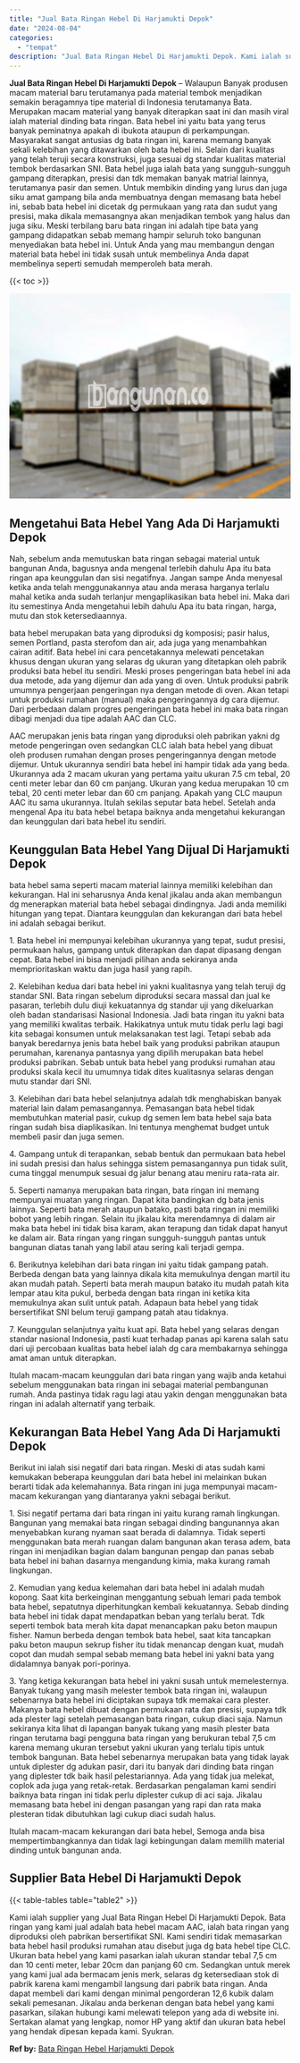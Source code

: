 ```yaml
---
title: "Jual Bata Ringan Hebel Di Harjamukti Depok"
date: "2024-08-04"
categories: 
  - "tempat"
description: "Jual Bata Ringan Hebel Di Harjamukti Depok. Kami ialah supplier yang Jual Bata Ringan Hebel Di Harjamukti Depok. Bata ringan yang kami jual adalah bata hebel..."
---
```


**Jual Bata Ringan Hebel Di Harjamukti Depok** – Walaupun Banyak produsen macam material baru terutamanya pada material tembok menjadikan semakin beragamnya tipe material di Indonesia terutamanya Bata. Merupakan macam material yang banyak diterapkan saat ini dan masih viral ialah material dinding bata ringan. Bata hebel ini yaitu bata yang terus banyak peminatnya apakah di ibukota ataupun di perkampungan. Masyarakat sangat antusias dg bata ringan ini, karena memang banyak sekali kelebihan yang ditawarkan oleh bata hebel ini. Selain dari kualitas yang telah teruji secara konstruksi, juga sesuai dg standar kualitas material tembok berdasarkan SNI. Bata hebel juga ialah bata yang sungguh-sungguh gampang diterapkan, presisi dan tdk memakan banyak matrial lainnya, terutamanya pasir dan semen. Untuk membikin dinding yang lurus dan juga siku amat gampang bila anda membuatnya dengan memasang bata hebel ini, sebab bata hebel ini dicetak dg permukaan yang rata dan sudut yang presisi, maka dikala memasangnya akan menjadikan tembok yang halus dan juga siku. Meski terbilang baru bata ringan ini adalah tipe bata yang gampang didapatkan sebab memang hampir seluruh toko bangunan menyediakan bata hebel ini. Untuk Anda yang mau membangun dengan material bata hebel ini tidak susah untuk membelinya Anda dapat membelinya seperti semudah memperoleh bata merah.

{{< toc >}}

![Jual Bata Ringan Hebel Di Harjamukti Depok](/images/jual-hebel-murah-26.png)

## Mengetahui Bata Hebel Yang Ada Di Harjamukti Depok

Nah, sebelum anda memutuskan bata ringan sebagai material untuk bangunan Anda, bagusnya anda mengenal terlebih dahulu Apa itu bata ringan apa keunggulan dan sisi negatifnya. Jangan sampe Anda menyesal ketika anda telah menggunakannya atau anda merasa harganya terlalu mahal ketika anda sudah terlanjur mengaplikasikan bata hebel ini. Maka dari itu semestinya Anda mengetahui lebih dahulu Apa itu bata ringan, harga, mutu dan stok ketersediaannya.

bata hebel merupakan bata yang diproduksi dg komposisi; pasir halus, semen Portland, pasta sterofom dan air, ada juga yang menambahkan cairan aditif. Bata hebel ini cara pencetakannya melewati pencetakan khusus dengan ukuran yang selaras dg ukuran yang ditetapkan oleh pabrik produksi bata hebel itu sendiri. Meski proses pengeringan bata hebel ini ada dua metode, ada yang dijemur dan ada yang di oven. Untuk produksi pabrik umumnya pengerjaan pengeringan nya dengan metode di oven. Akan tetapi untuk produksi rumahan (manual) maka pengeringannya dg cara dijemur. Dari perbedaan dalam progres pengeringan bata hebel ini maka bata ringan dibagi menjadi dua tipe adalah AAC dan CLC.

AAC merupakan jenis bata ringan yang diproduksi oleh pabrikan yakni dg metode pengeringan oven sedangkan CLC ialah bata hebel yang dibuat oleh produsen rumahan dengan proses pengeringannya dengan metode dijemur. Untuk ukurannya sendiri bata hebel ini hampir tidak ada yang beda. Ukurannya ada 2 macam ukuran yang pertama yaitu ukuran 7.5 cm tebal, 20 centi meter lebar dan 60 cm panjang. Ukuran yang kedua merupakan 10 cm tebal, 20 centi meter lebar dan 60 cm panjang. Apakah yang CLC maupun AAC itu sama ukurannya. Itulah sekilas seputar bata hebel. Setelah anda mengenal Apa itu bata hebel betapa baiknya anda mengetahui kekurangan dan keunggulan dari bata hebel itu sendiri.

## Keunggulan Bata Hebel Yang Dijual Di Harjamukti Depok

bata hebel sama seperti macam material lainnya memiliki kelebihan dan kekurangan. Hal ini seharusnya Anda kenal jikalau anda akan membangun dg menerapkan material bata hebel sebagai dindingnya. Jadi anda memiliki hitungan yang tepat. Diantara keunggulan dan kekurangan dari bata hebel ini adalah sebagai berikut.

1\. Bata hebel ini mempunyai kelebihan ukurannya yang tepat, sudut presisi, permukaan halus, gampang untuk diterapkan dan dapat dipasang dengan cepat. Bata hebel ini bisa menjadi pilihan anda sekiranya anda memprioritaskan waktu dan juga hasil yang rapih.

2\. Kelebihan kedua dari bata hebel ini yakni kualitasnya yang telah teruji dg standar SNI. Bata ringan sebelum diproduksi secara massal dan jual ke pasaran, terlebih dulu diuji kekuatannya dg standar uji yang dikeluarkan oleh badan standarisasi Nasional Indonesia. Jadi bata ringan itu yakni bata yang memiliki kwalitas terbaik. Hakikatnya untuk mutu tidak perlu lagi bagi kita sebagai konsumen untuk melaksanakan test lagi. Tetapi sebab ada banyak beredarnya jenis bata hebel baik yang produksi pabrikan ataupun perumahan, karenanya pantasnya yang dipilih merupakan bata hebel produksi pabrikan. Sebab untuk bata hebel yang produksi rumahan atau produksi skala kecil itu umumnya tidak dites kualitasnya selaras dengan mutu standar dari SNI.

3\. Kelebihan dari bata hebel selanjutnya adalah tdk menghabiskan banyak material lain dalam pemasangannya. Pemasangan bata hebel tidak membutuhkan material pasir, cukup dg semen lem bata hebel saja bata ringan sudah bisa diaplikasikan. Ini tentunya menghemat budget untuk membeli pasir dan juga semen.

4\. Gampang untuk di terapankan, sebab bentuk dan permukaan bata hebel ini sudah presisi dan halus sehingga sistem pemasangannya pun tidak sulit, cuma tinggal menumpuk sesuai dg jalur benang atau meniru rata-rata air.

5\. Seperti namanya merupakan bata ringan, bata ringan ini memang mempunyai muatan yang ringan. Dapat kita bandingkan dg bata jenis lainnya. Seperti bata merah ataupun batako, pasti bata ringan ini memiliki bobot yang lebih ringan. Selain itu jikalau kita merendamnya di dalam air maka bata hebel ini tidak bisa karam, akan terapung dan tidak dapat hanyut ke dalam air. Bata ringan yang ringan sungguh-sungguh pantas untuk bangunan diatas tanah yang labil atau sering kali terjadi gempa.

6\. Berikutnya kelebihan dari bata ringan ini yaitu tidak gampang patah. Berbeda dengan bata yang lainnya dikala kita memukulnya dengan martil itu akan mudah patah. Seperti bata merah maupun batako itu mudah patah kita lempar atau kita pukul, berbeda dengan bata ringan ini ketika kita memukulnya akan sulit untuk patah. Adapaun bata hebel yang tidak bersertifikat SNI belum teruji gampang patah atau tidaknya.

7\. Keunggulan selanjutnya yaitu kuat api. Bata hebel yang selaras dengan standar nasional Indonesia, pasti kuat terhadap panas api karena salah satu dari uji percobaan kualitas bata hebel ialah dg cara membakarnya sehingga amat aman untuk diterapkan.

Itulah macam-macam keunggulan dari bata ringan yang wajib anda ketahui sebelum menggunakan bata ringan ini sebagai material pembangunan rumah. Anda pastinya tidak ragu lagi atau yakin dengan menggunakan bata ringan ini adalah alternatif yang terbaik.

## Kekurangan Bata Hebel Yang Ada Di Harjamukti Depok

Berikut ini ialah sisi negatif dari bata ringan. Meski di atas sudah kami kemukakan beberapa keunggulan dari bata hebel ini melainkan bukan berarti tidak ada kelemahannya. Bata ringan ini juga mempunyai macam-macam kekurangan yang diantaranya yakni sebagai berikut.

1\. Sisi negatif pertama dari bata ringan ini yaitu kurang ramah lingkungan. Bangunan yang memakai bata ringan sebagai dinding bangunannya akan menyebabkan kurang nyaman saat berada di dalamnya. Tidak seperti menggunakan bata merah ruangan dalam bangunan akan terasa adem, bata ringan ini menjadikan bagian dalam bangunan pengap dan panas sebab bata hebel ini bahan dasarnya mengandung kimia, maka kurang ramah lingkungan.

2\. Kemudian yang kedua kelemahan dari bata hebel ini adalah mudah kopong. Saat kita berkeinginan menggantung sebuah lemari pada tembok bata hebel, sepatutnya diperhitungkan kembali kekuatannya. Sebab dinding bata hebel ini tidak dapat mendapatkan beban yang terlalu berat. Tdk seperti tembok bata merah kita dapat menancapkan paku beton maupun fisher. Namun berbeda dengan tembok bata hebel, saat kita tancapkan paku beton maupun sekrup fisher itu tidak menancap dengan kuat, mudah copot dan mudah sempal sebab memang bata hebel ini yakni bata yang didalamnya banyak pori-porinya.

3\. Yang ketiga kekurangan bata hebel ini yakni susah untuk memelesternya. Banyak tukang yang masih melester tembok bata ringan ini, walaupun sebenarnya bata hebel ini diciptakan supaya tdk memakai cara plester. Makanya bata hebel dibuat dengan permukaan rata dan presisi, supaya tdk ada plester lagi setelah pemasangan bata ringan, cukup diaci saja. Namun sekiranya kita lihat di lapangan banyak tukang yang masih plester bata ringan terutama bagi pengguna bata ringan yang berukuran tebal 7,5 cm karena memang ukuran tersebut yakni ukuran yang terlalu tipis untuk tembok bangunan. Bata hebel sebenarnya merupakan bata yang tidak layak untuk diplester dg adukan pasir, dari itu banyak dari dinding bata ringan yang diplester tdk baik hasil pelestariannya. Ada yang tidak jua melekat, coplok ada juga yang retak-retak. Berdasarkan pengalaman kami sendiri baiknya bata ringan ini tidak perlu diplester cukup di aci saja. Jikalau memasang bata hebel ini dengan pasangan yang rapi dan rata maka plesteran tidak dibutuhkan lagi cukup diaci sudah halus.

Itulah macam-macam kekurangan dari bata hebel, Semoga anda bisa mempertimbangkannya dan tidak lagi kebingungan dalam memilih material dinding untuk bangunan anda.

## Supplier Bata Hebel Di Harjamukti Depok

{{< table-tables table="table2" >}}

Kami ialah supplier yang Jual Bata Ringan Hebel Di Harjamukti Depok. Bata ringan yang kami jual adalah bata hebel macam AAC, ialah bata ringan yang diproduksi oleh pabrikan bersertifikat SNI. Kami sendiri tidak memasarkan bata hebel hasil produksi rumahan atau disebut juga dg bata hebel tipe CLC. Ukuran bata hebel yang kami pasarkan ialah ukuran standar tebal 7,5 cm dan 10 centi meter, lebar 20cm dan panjang 60 cm. Sedangkan untuk merek yang kami jual ada bermacam jenis merk, selaras dg ketersediaan stok di pabrik karena kami mengambil langsung dari pabrik bata ringan. Anda dapat membeli dari kami dengan minimal pengorderan 12,6 kubik dalam sekali pemesanan. Jikalau anda berkenan dengan bata hebel yang kami pasarkan, silakan hubungi kami melewati telepon yang ada di website ini. Sertakan alamat yang lengkap, nomor HP yang aktif dan ukuran bata hebel yang hendak dipesan kepada kami. Syukran.

**Ref by:** [Bata Ringan Hebel Harjamukti Depok](https://id.wikipedia.org/wiki/Bata)
